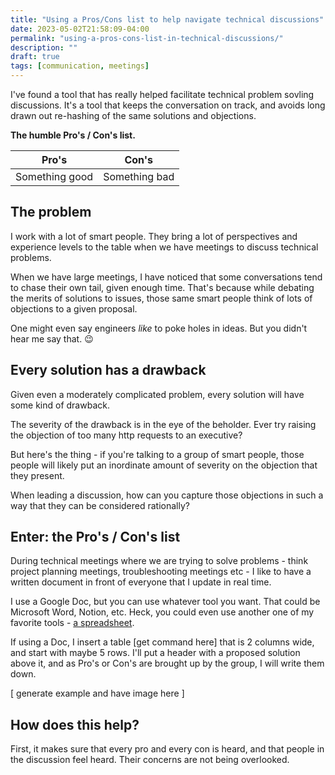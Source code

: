 ```yaml
---
title: "Using a Pros/Cons list to help navigate technical discussions"
date: 2023-05-02T21:58:09-04:00
permalink: "using-a-pros-cons-list-in-technical-discussions/"
description: ""
draft: true
tags: [communication, meetings]
---
```

I've found a tool that has really helped facilitate technical problem sovling discussions. It's a tool that keeps the conversation on track, and avoids long drawn out re-hashing of the same solutions and objections.

**The humble Pro's / Con's list.**

| Pro's | Con's |
| -------------- | -------------- |
| Something good    |  Something bad   |

## The problem

I work with a lot of smart people. They bring a lot of perspectives and experience levels to the table when we have meetings to discuss technical problems.

When we have large meetings, I have noticed that some conversations tend to chase their own tail, given enough time. That's because while debating the merits of solutions to issues, those same smart people think of lots of objections to a given proposal.

One might even say engineers _like_ to poke holes in ideas. But you didn't hear me say that. 😉

## Every solution has a drawback

Given even a moderately complicated problem, every solution will have some kind of drawback.

The severity of the drawback is in the eye of the beholder. Ever try raising the objection of too many http requests to an executive?

But here's the thing - if you're talking to a group of smart people, those people will likely put an inordinate amount of severity on the objection that they present.

When leading a discussion, how can you capture those objections in such a way that they can be considered rationally?

## Enter: the Pro's / Con's list

During technical meetings where we are trying to solve problems - think project planning meetings, troubleshooting meetings etc - I like to have a written document in front of everyone that I update in real time.

I use a Google Doc, but you can use whatever tool you want. That could be Microsoft Word, Notion, etc. Heck, you could even use another one of my favorite tools - [a spreadsheet](/spreadsheets-as-a-development-tool/).

If using a Doc, I insert a table [get command here] that is 2 columns wide, and start with maybe 5 rows. I'll put a header with a proposed solution above it, and as Pro's or Con's are brought up by the group, I will write them down.

[ generate example and have image here ]

## How does this help?

First, it makes sure that every pro and every con is heard, and that people in the discussion feel heard. Their concerns are not being overlooked.
